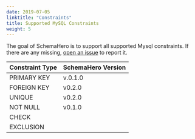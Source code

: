 ```yaml
---
date: 2019-07-05
linktitle: "Constraints"
title: Supported MySQL Constraints
weight: 5
---
```


The goal of SchemaHero is to support all supported Mysql constraints. 
If there are any missing, [open an issue](https://github.com/schemahero/schemahero/issues/new) to report it.

| Constraint Type | SchemaHero Version |
|-----------------|--------------------|
| PRIMARY KEY | v.0.1.0 |
| FOREIGN KEY | v0.2.0 |
| UNIQUE | v0.2.0 |
| NOT NULL | v0.1.0 |
| CHECK | |
| EXCLUSION | |
